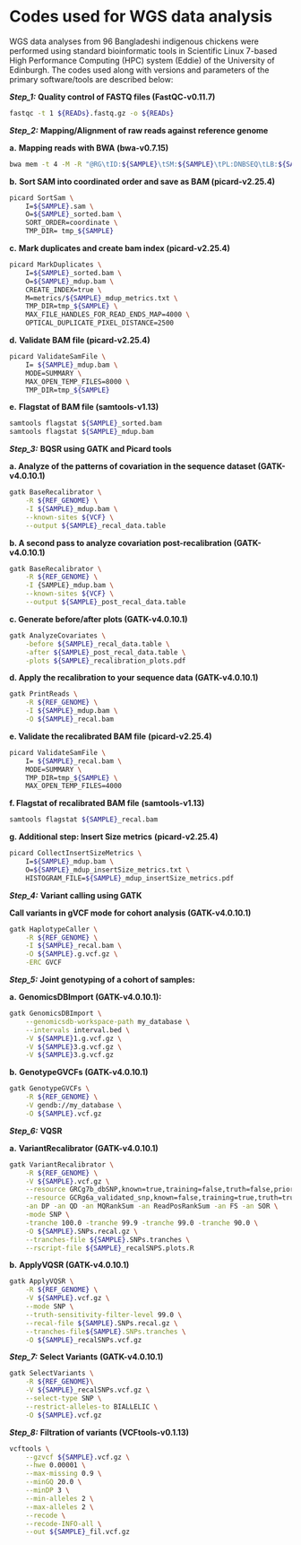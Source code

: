 # **Codes used for WGS data analysis**

WGS data analyses from 96 Bangladeshi indigenous chickens were performed using standard bioinformatic tools in Scientific Linux 7-based High Performance Computing (HPC) system (Eddie) of the University of Edinburgh. The codes used along with versions and parameters of the primary software/tools are described below:

**_Step_1:_** **Quality control of FASTQ files (FastQC-v0.11.7)**

```sh
fastqc -t 1 ${READs}.fastq.gz -o ${READs}
```



**_Step_2:_** **Mapping/Alignment of raw reads against reference genome**

**a.** **Mapping reads with BWA (bwa-v0.7.15)**

```sh
bwa mem -t 4 -M -R "@RG\tID:${SAMPLE}\tSM:${SAMPLE}\tPL:DNBSEQ\tLB:${SAMPLE}\tPU:unkn-0.0" ${REF_GENOME} ${READS_1} ${READS_2} > ${SAMPLE}.sam
```

**b.** **Sort SAM into coordinated order and save as BAM (picard-v2.25.4)**

```sh
picard SortSam \
    I=${SAMPLE}.sam \
    O=${SAMPLE}_sorted.bam \
    SORT_ORDER=coordinate \
    TMP_DIR= tmp_${SAMPLE}
```

**c.** **Mark duplicates and create bam index (picard-v2.25.4)**

```sh
picard MarkDuplicates \
    I=${SAMPLE}_sorted.bam \
    O=${SAMPLE}_mdup.bam \
    CREATE_INDEX=true \
    M=metrics/${SAMPLE}_mdup_metrics.txt \
    TMP_DIR=tmp_${SAMPLE} \
    MAX_FILE_HANDLES_FOR_READ_ENDS_MAP=4000 \
    OPTICAL_DUPLICATE_PIXEL_DISTANCE=2500
```

**d.** **Validate BAM file (picard-v2.25.4)**

```sh
picard ValidateSamFile \
    I= ${SAMPLE}_mdup.bam \
    MODE=SUMMARY \
    MAX_OPEN_TEMP_FILES=8000 \
    TMP_DIR=tmp_${SAMPLE}
```

**e.** **Flagstat of BAM file (samtools-v1.13)**

```sh
samtools flagstat ${SAMPLE}_sorted.bam
samtools flagstat ${SAMPLE}_mdup.bam
```





**_Step_3:_** **BQSR using GATK and Picard tools**

**a. Analyze of the patterns of covariation in the sequence dataset (GATK-v4.0.10.1)**

```sh
gatk BaseRecalibrator \
    -R ${REF_GENOME} \
    -I ${SAMPLE}_mdup.bam \
    --known-sites ${VCF} \
    --output ${SAMPLE}_recal_data.table
```

**b. A second pass to analyze covariation post-recalibration (GATK-v4.0.10.1)**

```sh
gatk BaseRecalibrator \
    -R ${REF_GENOME} \
    -I {SAMPLE}_mdup.bam \
    --known-sites ${VCF} \
    --output ${SAMPLE}_post_recal_data.table
```

**c. Generate before/after plots (GATK-v4.0.10.1)**

```sh
gatk AnalyzeCovariates \
    -before ${SAMPLE}_recal_data.table \
    -after ${SAMPLE}_post_recal_data.table \
    -plots ${SAMPLE}_recalibration_plots.pdf
```

**d. Apply the recalibration to your sequence data (GATK-v4.0.10.1)**

```sh
gatk PrintReads \
    -R ${REF_GENOME} \
    -I ${SAMPLE}_mdup.bam \
    -O ${SAMPLE}_recal.bam
```

**e. Validate the recalibrated BAM file** **(picard-v2.25.4)**

```sh
picard ValidateSamFile \
    I= ${SAMPLE}_recal.bam \
    MODE=SUMMARY \
    TMP_DIR=tmp_${SAMPLE} \
    MAX_OPEN_TEMP_FILES=4000
```

**f. Flagstat of recalibrated BAM file** **(samtools-v1.13)**

```sh
samtools flagstat ${SAMPLE}_recal.bam
```

**g. Additional step: Insert Size metrics** **(picard-v2.25.4)**

```sh
picard CollectInsertSizeMetrics \
    I=${SAMPLE}_mdup.bam \
    O=${SAMPLE}_mdup_insertSize_metrics.txt \
    HISTOGRAM_FILE=${SAMPLE}_mdup_insertSize_metrics.pdf
```





**_Step_4:_** **Variant calling using GATK**

**Call variants in gVCF mode for cohort analysis (GATK-v4.0.10.1)**

```sh
gatk HaplotypeCaller \
    -R ${REF_GENOME} \
    -I ${SAMPLE}_recal.bam \
    -O ${SAMPLE}.g.vcf.gz \
    -ERC GVCF
```



**_Step_5:_** **Joint genotyping of a cohort of samples:**

**a.** **GenomicsDBImport (GATK-v4.0.10.1):**

```sh
gatk GenomicsDBImport \
    --genomicsdb-workspace-path my_database \
    --intervals interval.bed \
    -V ${SAMPLE}1.g.vcf.gz \
    -V ${SAMPLE}3.g.vcf.gz \
    -V ${SAMPLE}3.g.vcf.gz
```

**b.** **GenotypeGVCFs (GATK-v4.0.10.1)**

```sh
gatk GenotypeGVCFs \
    -R ${REF_GENOME} \
    -V gendb://my_database \
    -O ${SAMPLE}.vcf.gz
```



**_Step_6:_** **VQSR**

**a.** **VariantRecalibrator (GATK-v4.0.10.1)**

```sh
gatk VariantRecalibrator \
    -R ${REF_GENOME} \
    -V ${SAMPLE}.vcf.gz \
    --resource GRCg7b_dbSNP,known=true,training=false,truth=false,prior=2.0:${KNOWNVAR} \
    --resource GCRg6a_validated_snp,known=false,training=true,truth=true,prior=12.0:${TRUEVAR} \
    -an DP -an QD -an MQRankSum -an ReadPosRankSum -an FS -an SOR \
    -mode SNP \
    -tranche 100.0 -tranche 99.9 -tranche 99.0 -tranche 90.0 \
    -O ${SAMPLE}.SNPs.recal.gz \
    --tranches-file ${SAMPLE}.SNPs.tranches \
    --rscript-file ${SAMPLE}_recalSNPS.plots.R
```



**b.** **ApplyVQSR (GATK-v4.0.10.1)**

```sh
gatk ApplyVQSR \
    -R ${REF_GENOME} \
    -V ${SAMPLE}.vcf.gz \
    --mode SNP \
    --truth-sensitivity-filter-level 99.0 \
    --recal-file ${SAMPLE}.SNPs.recal.gz \
    --tranches-file${SAMPLE}.SNPs.tranches \
    -O ${SAMPLE}_recalSNPs.vcf.gz
```



**_Step_7:_** **Select Variants** **(GATK-v4.0.10.1)**

```sh
gatk SelectVariants \
    -R ${REF_GENOME}\
    -V ${SAMPLE}_recalSNPs.vcf.gz \
    --select-type SNP \
    --restrict-alleles-to BIALLELIC \
    -O ${SAMPLE}.vcf.gz
```



**_Step_8:_** **Filtration of variants (VCFtools-v0.1.13)**

```sh
vcftools \
    --gzvcf ${SAMPLE}.vcf.gz \
    --hwe 0.00001 \
    --max-missing 0.9 \
    --minGQ 20.0 \
    --minDP 3 \
    --min-alleles 2 \
    --max-alleles 2 \
    --recode \
    --recode-INFO-all \
    --out ${SAMPLE}_fil.vcf.gz
```

